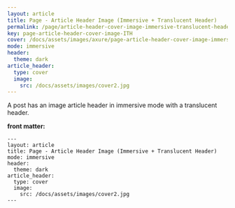 ```yaml
---
layout: article
title: Page - Article Header Image (Immersive + Translucent Header)
permalink: /page/article-header-cover-image-immersive-translucent-header.html
key: page-article-header-cover-image-ITH
cover: /docs/assets/images/axure/page-article-header-cover-image-immersive-translucent-header.jpg
mode: immersive
header:
  theme: dark
article_header:
  type: cover
  image:
    src: /docs/assets/images/cover2.jpg
---
```


A post has an image article header in immersive mode with a translucent header.

<!--more-->

<style>
  .page__header .header__brand path {
    fill: rgba(255, 255, 255, .95);
  }
</style>

**front matter:**

    ---
    layout: article
    title: Page - Article Header Image (Immersive + Translucent Header)
    mode: immersive
    header:
      theme: dark
    article_header:
      type: cover
      image:
        src: /docs/assets/images/cover2.jpg
    ---